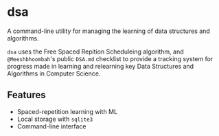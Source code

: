 # dsa
A command-line utility for managing the learning of data structures and algorithms.

`dsa` uses the Free Spaced Repition Scheduleing algorithm, and 
`@Meeshbhoombah`'s public `DSA.md` checklist to provide a tracking system for 
progress made in learning and relearning key Data Structures and Algorithms in 
Computer Science.

## Features
- Spaced-repetition learning with ML
- Local storage with `sqlite3`
- Command-line interface

